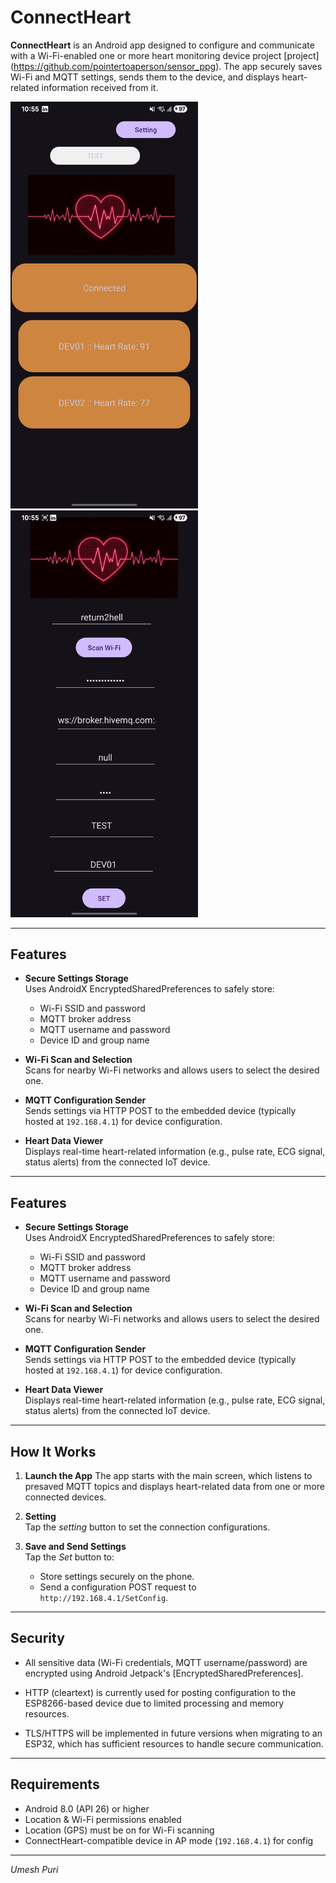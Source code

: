 # ConnectHeart

**ConnectHeart** is an Android app designed to configure and communicate with a Wi-Fi-enabled one or more heart monitoring device project [project] (https://github.com/pointertoaperson/sensor_ppg). The app securely saves Wi-Fi and MQTT settings, sends them to the device, and displays heart-related information received from it.

<p float="left">
  <img src="main_page.jpg" alt="Main Page" width="300"/>
  &nbsp;&nbsp;&nbsp;
  <img src="setting_page.jpg" alt="Settings Page" width="300"/>
</p>

---

## Features

- **Secure Settings Storage**  
  Uses AndroidX EncryptedSharedPreferences to safely store:
  - Wi-Fi SSID and password  
  - MQTT broker address  
  - MQTT username and password  
  - Device ID and group name  

- **Wi-Fi Scan and Selection**  
  Scans for nearby Wi-Fi networks and allows users to select the desired one.

- **MQTT Configuration Sender**  
  Sends settings via HTTP POST to the embedded device (typically hosted at `192.168.4.1`) for device configuration.

- **Heart Data Viewer**   
  Displays real-time heart-related information (e.g., pulse rate, ECG signal, status alerts) from the connected IoT device.

---


## Features

- **Secure Settings Storage**  
  Uses AndroidX EncryptedSharedPreferences to safely store:
  - Wi-Fi SSID and password  
  - MQTT broker address  
  - MQTT username and password  
  - Device ID and group name  

- **Wi-Fi Scan and Selection**  
  Scans for nearby Wi-Fi networks and allows users to select the desired one.

- **MQTT Configuration Sender**  
  Sends settings via HTTP POST to the embedded device (typically hosted at `192.168.4.1`) for device configuration.

- **Heart Data Viewer**  
  Displays real-time heart-related information (e.g., pulse rate, ECG signal, status alerts) from the connected IoT device.

---

## How It Works

1. **Launch the App**
    The app starts with the main screen, which listens to presaved MQTT topics and displays heart-related data from one or more connected devices.

2. **Setting**  
   Tap the *setting* button to set the connection configurations.

3. **Save and Send Settings**  
   Tap the *Set* button to:
   - Store settings securely on the phone.
   - Send a configuration POST request to `http://192.168.4.1/SetConfig`.

---

## Security

 - All sensitive data (Wi-Fi credentials, MQTT username/password) are encrypted using Android Jetpack's [EncryptedSharedPreferences].

 - HTTP (cleartext) is currently used for posting configuration to the ESP8266-based device due to limited processing and memory resources.

 - TLS/HTTPS will be implemented in future versions when migrating to an ESP32, which has sufficient resources to handle secure communication.
 
---

## Requirements

- Android 8.0 (API 26) or higher  
- Location & Wi-Fi permissions enabled  
- Location (GPS) must be on for Wi-Fi scanning  
- ConnectHeart-compatible device in AP mode (`192.168.4.1`) for config  

---

*Umesh Puri*
